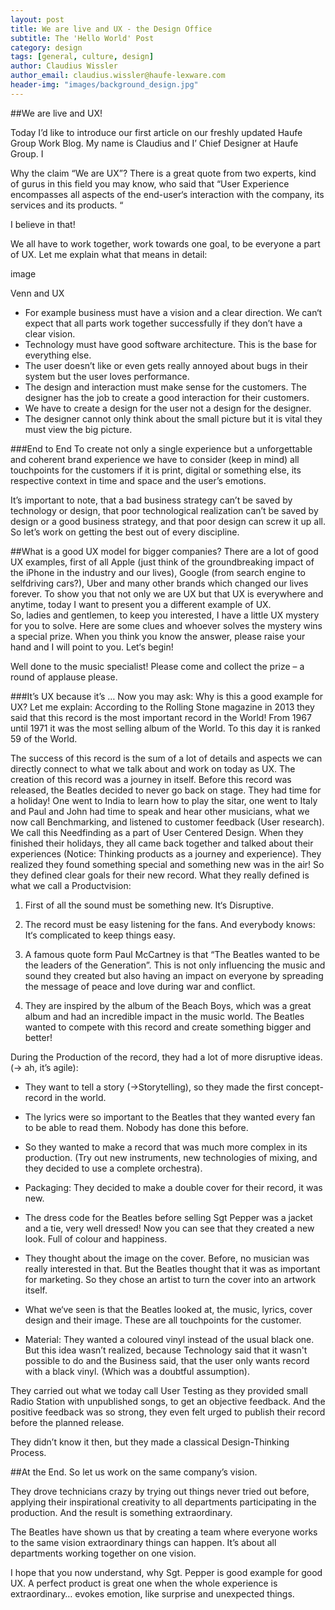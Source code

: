 ```yaml
---
layout: post
title: We are live and UX - the Design Office
subtitle: The 'Hello World' Post
category: design
tags: [general, culture, design]
author: Claudius Wissler
author_email: claudius.wissler@haufe-lexware.com 
header-img: "images/background_design.jpg"
---
```


##We are live and UX!

Today I’d like to introduce our first article on our freshly updated Haufe Group Work Blog.
My name is Claudius and I’ Chief Designer at Haufe Group. I 

Why the claim “We are UX”? 
There is a great quote from two experts, kind of gurus in this field you may know, who said that “User Experience encompasses all aspects of the end-user‘s interaction with the company, its services and its products. “ 

I believe in that! 

We all have to work together, work towards one goal, to be everyone a part of UX. Let me explain what that means in detail: 

image

Venn and UX
-	For example business must have a vision and a clear direction. We can‘t expect that all parts work together successfully if they don’t have a clear vision.  
-	Technology must have good software architecture. This is the base for everything else.
-	The user doesn’t like or even gets really annoyed about bugs in their system but the user loves performance. 
-	The design and interaction must make sense for the customers. The designer has the job to create a good interaction for their customers. 
-	We have to create a design for the user not a design for the designer. 
-	The designer cannot only think about the small picture but it is vital they must view the big picture. 

###End to End
To create not only a single experience but a unforgettable and coherent brand experience we have to consider (keep in mind) all touchpoints for the customers if it is print, digital or something else, its respective context in time and space and the user’s emotions.

It’s important to note, that a bad business strategy can’t be saved by technology or design, that poor technological realization can’t be saved by design or a good business strategy, and that poor design can screw it up all. So let’s work on getting the best out of every discipline.

##What is a good UX model for bigger companies?
There are a lot of good UX examples, first of all Apple (just think of the groundbreaking impact of the iPhone in the industry and our lives), Google (from search engine to selfdriving cars?), Uber and many other brands which changed our lives forever. To show you that not only we are UX but that UX is everywhere and anytime, today I want to present you a different example of UX.  
So, ladies and gentlemen, to keep you interested, I have a little UX mystery for you to solve. Here are some clues and whoever solves the mystery wins a special prize. 
When you think you know the answer, please raise your hand and I will point to you. Let‘s begin!

Well done to the music specialist! Please come and collect the prize – a round of applause please. 

###It’s UX because it’s …
Now you may ask: Why is this a good example for UX? Let me explain:
According to the Rolling Stone magazine in 2013 they said that this record is the most important record in the World! From 1967 until 1971 it was the most selling album of the World. To this day it is ranked 59 of the World.

The success of this record is the sum of a lot of details and aspects we can directly connect to what we talk about and work on today as UX.
The creation of this record was a journey in itself. Before this record was released, the Beatles decided to never go back on stage. They had time for a holiday! One went to India to learn how to play the sitar, one went to Italy and Paul and John had time to speak and hear other musicians, what we now call Benchmarking, and listened to customer feedback (User research). We call this Needfinding as a part of User Centered Design. 
When they finished their holidays, they all came back together and talked about their experiences (Notice: Thinking products as a journey and experience). They realized they found something special and something new was in the air! So they defined clear goals for their new record. What they really defined is what we call a Productvision: 

1.	First of all the sound must be something new. It‘s Disruptive. 

2.	The record must be easy listening for the fans. And everybody knows: It‘s complicated to keep things easy. 

3.	A famous quote form Paul McCartney is that “The Beatles wanted to be the leaders of the Generation”. This is not only influencing the music and sound they created but also having an impact on everyone by spreading the message of peace and love during war and conflict. 

4.	They are inspired by the album of the Beach Boys, which was a great album and had an incredible impact in the music world. The Beatles wanted to compete with this record and create something bigger and better! 

During the Production of the record, they had a lot of more disruptive ideas. (-> ah, it’s agile):

-	They want to tell a story (->Storytelling), so they made the first concept-record in the world. 

-	The lyrics were so important to the Beatles that they wanted every fan to be able to read them. Nobody has done this before. 

-	So they wanted to make a record that was much more complex in its production. (Try out new instruments, new technologies of mixing, and they decided to use a complete orchestra). 

-	Packaging: They decided to make a double cover for their record, it was new.

-	The dress code for the Beatles before selling Sgt Pepper was a jacket and a tie, very well dressed! Now you can see that they created a new look. Full of colour and happiness. 

-	They thought about the image on the cover. Before, no musician was really interested in that. But the Beatles thought that it was as important for marketing. So they chose an artist to turn the cover into an artwork itself.

-	What we‘ve seen is that the Beatles looked at, the music, lyrics, cover design and their image. These are all touchpoints for the customer. 

-	Material: They wanted a coloured vinyl instead of the usual black one. But this idea wasn’t realized, because Technology said that it wasn't possible to do and the Business said, that the user only wants record with a black vinyl. (Which was a doubtful assumption).

They carried out what we today call User Testing as they provided small Radio Station with unpublished songs, to get an objective feedback. And the positive feedback was so strong, they even felt urged to publish their record before the planned release.

They didn’t know it then, but they made a classical Design-Thinking Process.


##At the End.
So let us work on the same company’s vision.

They drove technicians crazy by trying out things never tried out before, applying their inspirational creativity to all departments participating in the production. And the result is something extraordinary.

The Beatles have shown us that by creating a team where everyone works to the same vision extraordinary things can happen. It’s about all departments working together on one vision. 

I hope that you now understand, why Sgt. Pepper is good example for good UX.
A perfect product is great one when the whole experience is extraordinary… evokes emotion, like surprise and unexpected things.

